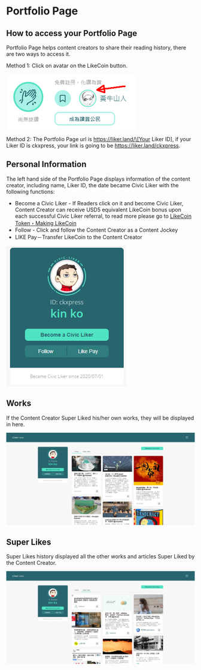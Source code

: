 # Portfolio Page

## How to access your Portfolio Page

Portfolio Page helps content creators to share their reading history, there are two ways to access it.

Method 1: Click on avatar on the LikeCoin button.

![](../../.gitbook/assets/super-like-reader-4.png)

Method 2: The Portfolio Page url is https://liker.land/\[Your Liker ID\], if your Liker ID is ckxpress, your link is going to be https://liker.land/ckxpress. 

## Personal Information

The left hand side of the Portfolio Page displays information of the content creator, including name, Liker ID, the date became Civic Liker with the following functions:

* Become a Civic Liker - If Readers click on it and become Civic Liker, Content Creator can receive USD5 equivalent LikeCoin bonus upon each successful Civic Liker referral, to read more please go to [LikeCoin Token・Making LikeCoin](https://docs.like.co/user-guide/likecoin-token/how-do-i-make-likecoin)
* Follow - Click and follow the Content Creator as a Content Jockey
* LIKE Pay－Transfer LikeCoin to the Content Creator

![](../../.gitbook/assets/portfolio-page-3-en.png)

## Works

If the Content Creator Super Liked his/her own works, they will be displayed in here.

![](../../.gitbook/assets/portfolio-page-1-en.png)

## Super Likes

Super Likes history displayed all the other works and articles Super Liked by the Content Creator.

![](../../.gitbook/assets/portfolio-page-2-en%20%281%29.png)

